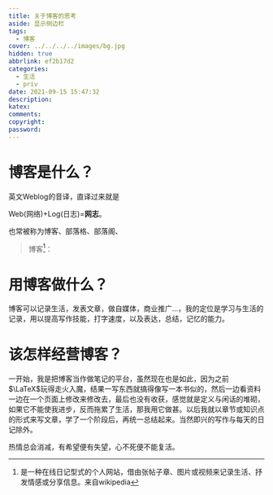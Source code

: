 ```yaml
---
title: 关于博客的思考
aside: 显示侧边栏
tags:
  - 博客
cover: ../../../../images/bg.jpg
hidden: true
abbrlink: ef2b17d2
categories:
  - 生活
  - priv
date: 2021-09-15 15:47:32
description:
katex:
comments:
copyright:
password:
---
```


# 博客是什么？

英文Weblog的音译，直译过来就是

Web(网络)+Log(日志)=**网志**。

也常被称为博客、部落格、部落阁、

> 博客[^1]：

# 用博客做什么？

博客可以记录生活，发表文章，做自媒体，商业推广\...，我的定位是学习与生活的记录，用以提高写作技能，打字速度，以及表达，总结，记忆的能力。

[//]: 太极创客(http://www.taichi-maker.com/)：做一个单片机的教程，这个不是我想要的
[//]: Like(http://www.like3.com/)：记录个人成长，生活经验，这个

# 该怎样经营博客？

  一开始，我是把博客当作做笔记的平台，虽然现在也是如此，因为之前$\LaTeX$玩得走火入魔，结果一写东西就搞得像写一本书似的，然后一边看资料一边在一个页面上修改来修改去，最后也没有收获，感觉就是定义与闲话的堆砌，如果它不能使我进步，反而拖累了生活，那我用它做甚。以后我就以章节或知识点的形式来写文章，学了一个阶段后，再统一总结起来。当然即兴的写作与每天的日记除外。

热情总会消减，有希望便有失望，心不死便不能复活。

[^1]: 是一种在线日记型式的个人网站，借由张帖子章、图片或视频来记录生活、抒发情感或分享信息。来自wikipedia
